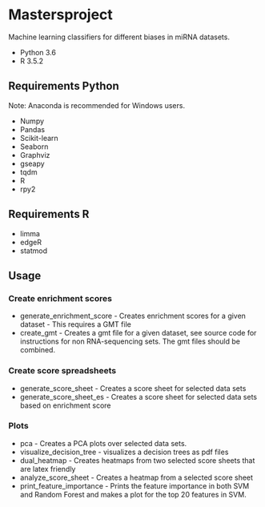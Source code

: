 # Mastersproject
Machine learning classifiers for different biases in miRNA datasets.
* Python 3.6
* R 3.5.2


## Requirements Python
Note: Anaconda is recommended for Windows users.
* Numpy
* Pandas
* Scikit-learn
* Seaborn
* Graphviz
* gseapy
* tqdm
* R
* rpy2

## Requirements R
* limma
* edgeR
* statmod


## Usage
### Create enrichment scores
* generate_enrichment_score - Creates enrichment scores for a given dataset - This requires a GMT file
* create_gmt - Creates a gmt file for a given dataset, see source code for instructions for non RNA-sequencing sets. The gmt files should be combined.

### Create score spreadsheets
* generate_score_sheet - Creates a score sheet for selected data sets
* generate_score_sheet_es - Creates a score sheet for selected data sets based on enrichment score

### Plots
* pca - Creates a PCA plots over selected data sets.
* visualize_decision_tree - visualizes a decision trees as pdf files
* dual_heatmap - Creates heatmaps from two selected score sheets that are latex friendly
* analyze_score_sheet - Creates a heatmap from a selected score sheet
* print_feature_importance - Prints the feature importance in both SVM and Random Forest and makes a plot for the top 20 features in SVM.
